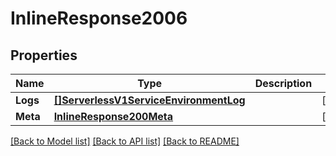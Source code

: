 # InlineResponse2006

## Properties

Name | Type | Description | Notes
------------ | ------------- | ------------- | -------------
**Logs** | [**[]ServerlessV1ServiceEnvironmentLog**](serverless.v1.service.environment.log.md) |  | [optional] 
**Meta** | [**InlineResponse200Meta**](inline_response_200_meta.md) |  | [optional] 

[[Back to Model list]](../README.md#documentation-for-models) [[Back to API list]](../README.md#documentation-for-api-endpoints) [[Back to README]](../README.md)


